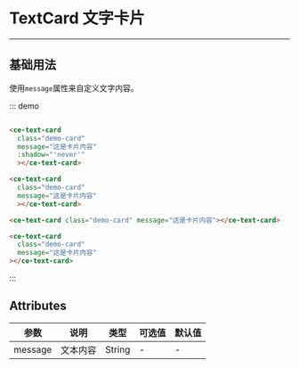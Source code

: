 # TextCard 文字卡片

<!-- {.md} -->

---

<!-- {.md} -->

## 基础用法

<!-- {.md} -->

使用`message`属性来自定义文字内容。

::: demo

```html

<ce-text-card
  class="demo-card"
  message="这是卡片内容"
  :shadow="'never'"
  ></ce-text-card>

<ce-text-card
  class="demo-card"
  message="这是卡片内容"
  ></ce-text-card>
```

```html
<ce-text-card class="demo-card" message="这是卡片内容"></ce-text-card>

<ce-text-card
  class="demo-card"
  message="这是卡片内容"
></ce-text-card>
```

:::

## Attributes

<!-- {.md} -->

| 参数      | 说明       | 类型   | 可选值          | 默认值  |
|-----------|----------|--------|-----------------|---------|
| message   | 文本内容   | String | -               | -       |
